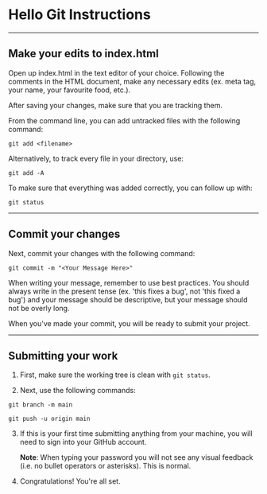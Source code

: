 # Hello Git Instructions

---

## Make your edits to index.html

Open up index.html in the text editor of your choice. Following the comments in the HTML document, make any necessary edits (ex. meta tag, your name, your favourite food, etc.).

After saving your changes, make sure that you are tracking them. 

From the command line, you can add untracked files with the following command: 

`git add <filename>`

Alternatively, to track every file in your directory, use: 

`git add -A`

To make sure that everything was added correctly, you can follow up with:

`git status`

---

## Commit your changes

Next, commit your changes with the following command:

`git commit -m "<Your Message Here>"`

When writing your message, remember to use best practices. You should always write in the present tense (ex. 'this fixes a bug', not 'this fixed a bug') and your message should be descriptive, but your message should not be overly long.

When you've made your commit, you will be ready to submit your project. 

---

## Submitting your work

1. First, make sure the working tree is clean with `git status`.

2. Next, use the following commands:

`git branch -m main`

`git push -u origin main`

3. If this is your first time submitting anything from your machine, you will need to sign into your GitHub account. 

	**Note**: When typing your password you will not see any visual feedback (i.e. no bullet operators or asterisks). This is normal.

4. Congratulations! You're all set. 

